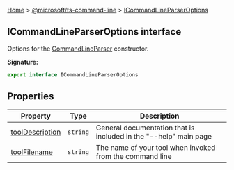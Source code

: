 [Home](./index) &gt; [@microsoft/ts-command-line](./ts-command-line.md) &gt; [ICommandLineParserOptions](./ts-command-line.icommandlineparseroptions.md)

## ICommandLineParserOptions interface

Options for the [CommandLineParser](./ts-command-line.commandlineparser.md) constructor.

<b>Signature:</b>

```typescript
export interface ICommandLineParserOptions 
```

## Properties

|  Property | Type | Description |
|  --- | --- | --- |
|  [toolDescription](./ts-command-line.icommandlineparseroptions.tooldescription.md) | `string` | General documentation that is included in the "--help" main page |
|  [toolFilename](./ts-command-line.icommandlineparseroptions.toolfilename.md) | `string` | The name of your tool when invoked from the command line |

